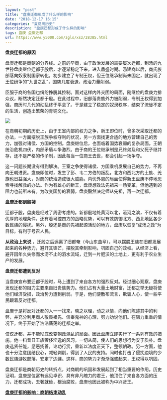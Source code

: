 ```yaml
---
layout: "post"
title: "盘庚迁都形成了什么样的影响"
date: "2018-12-17 16:15"
categories: "夏商周历史"
description: "盘庚迁都形成了什么样的影响"
tags: 盘庚 盘庚迁都
url: https://www.y5000.com/zgls/xsz/28385.html
---
```






**盘庚迁都的原因**

盘庚迁都是商朝的分界线。之前的早商，由于政治发展的需要屡次迁都，到汤的九世孙盘庚继位迁都于殷后，才逐渐稳定下来，进入鼎盛时期。汤建商以后，商氏族部落向奴隶制国家转化，初步建立了专制王权，但王位继承制尚未固定，就出现了王位纷争的“九世之乱”，国势几度衰退，政治力量削弱。

臣服于商的各国也纷纷挣脱其控制。面对这样内外交困的局面，刚继位的盘庚力排众议，断然决定迁都于殷。在此过程中，旧部落贵族外力被削弱，专制王权得到加强，商历时几代的动乱终于平息了。于是建立了稳定的奴隶秩序，结束了流徙不定的生活，创造出繁荣的青铜文化。

![](https://img.y5000.com/uploads/allimg/180203/8-1P203143512a0.jpg)

在商朝初期的历史上，由于王室内部的权力之争，新王即位时，曾多次采取迁都的办法，一方面摆脱王族争权夺利的状况，另一方面找更合适的地方营建自己的势力，加强对诸侯、方国的控制。盘庚继位后，也面临着国势衰弱的复杂局面。王朝统治危机四伏，内部矛盾斗争激烈。由于商的王位继承制是兄终弟及和父死子继并存，还不是严格的传子制，因此每当一位商王去世，都会引起一场争夺。

这一问题长期没有得到解决。王室之争使得诸侯、方国乘机发展自己的势力，不再向王朝进贡。盘庚即位时，发生了彭、韦二方伯的叛乱，北方和西北方的土族、羌族也日益强大，对商的统治造成很大威胁。内忧外患的局面使得新王盘庚不停地思索寻找解救的办法。作为有雄心的新王，盘庚想效法先祖来一场变革，但他遇到的阻力也前所未有。为改变国势的衰弱，盘庚毅然决定师从先祖，再一次迁都。

**盘庚迁都到殷墟**

迁都于殷，盘庚是经过了周密考虑的。新都殷地处黄河以北，洹河之滨，不仅有着优厚的地理条件，还有着可控四方的战略优势，可以有效防御北方、西北地区各少数民族的侵扰。另外，殷还是商的先祖起源活动的地方，盘庚以恢复“成汤之政”为目标，有利于号召人民。

**从政治上来说**
，迁殷之后远离了旧都奄（今山东曲阜），可以摆脱王族在旧都发展起来的各种势力，避开其锋芒，摆脱其牵制影响，巩固自己的政权。从经济上看，避开因年久失修而水涝不止的泗水流域，迁到一片肥沃的土地上，更有利于农业生产的发展。

**盘庚迁都遭到反对**

当盘庚宣布要迁都于殷时，马上遭到了来自各方的强烈反对。经过细心观察，盘庚发现迁都的阻力主要来自旧贵族势力。他们占有大量土地财富，迁都之举无疑将使他们经济受损，政治势力遭到削弱。于是，他们便散布流言，欺骗人心，使一些平民跟着反对迁都。

盘庚于是将反对迁都的人一一找来，晓之以理，动之以情，向他们陈述其中的利弊，并充分利用商人敬畏祖先、信奉鬼神的心理，努力劝说他们。在阻力重重的情况下，终于开始了浩浩荡荡的迁都之举。

仅仅迁都，并不能彻底改变朝政混乱的局面。因此盘庚立即实行了一系列有效的措施。他一扫昔日王族奢侈淫逸的风习，一切从简，使人们的思想行为安于质朴。盘庚选贤任能，惩恶扬善，论功行赏，重新以法度正天下，整顿朝政。另一方面，他也十分注意团结民心，减轻剥削，得到了人民的支持。同时也打击了侵扰边境的少数民族游牧部落，安定了边疆。这样，商的势力才渐渐强盛起来，王权得以巩固。

盘庚迁都是商朝历史的转折点，对商朝的巩固和发展起到了相当重要的作用。历史证明，盘庚是位富有远见卓识、具有非凡魄力的君王，他顶住了来自各方面的压力，迁都成功，去奢就俭，根治腐败，盘庚也因此被称为中兴贤王。

**[盘庚迁都的影响：商朝结束动乱](https://www.y5000.com/zgls/xsz/24667.html)**
